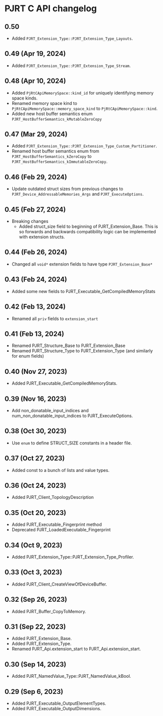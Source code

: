 # PJRT C API changelog

## 0.50
* Added ``PJRT_Extension_Type::PJRT_Extension_Type_Layouts``.

## 0.49 (Apr 19, 2024)
* Added ``PJRT_Extension_Type::PJRT_Extension_Type_Stream``.

## 0.48 (Apr 10, 2024)
* Added ``PjRtCApiMemorySpace::kind_id`` for uniquely identifying memory space kinds.
* Renamed memory space kind to ``PjRtCApiMemorySpace::memory_space_kind`` to
  ``PjRtCApiMemorySpace::kind``.
* Added new host buffer semantics enum
  ``PJRT_HostBufferSemantics_kMutableZeroCopy``

## 0.47 (Mar 29, 2024)
* Added ``PJRT_Extension_Type::PJRT_Extension_Type_Custom_Partitioner``.
* Renamed host buffer semantics enum from ``PJRT_HostBufferSemantics_kZeroCopy``
  to ``PJRT_HostBufferSemantics_kImmutableZeroCopy``.

## 0.46 (Feb 29, 2024)
* Update outdated struct sizes from previous changes to
  ``PJRT_Device_AddressableMemories_Args`` and ``PJRT_ExecuteOptions``.

## 0.45 (Feb 27, 2024)
* Breaking changes
  * Added struct_size field to beginning of PJRT_Extension_Base. This is so
    forwards and backwards compatibility logic can be implemented with extension
    structs.

## 0.44 (Feb 26, 2024)
* Changed all ``void*`` extension fields to have type ``PJRT_Extension_Base*``

## 0.43 (Feb 24, 2024)
* Added some new fields to PJRT_Executable_GetCompiledMemoryStats

## 0.42 (Feb 13, 2024)
* Renamed all ``priv`` fields to ``extension_start``

## 0.41 (Feb 13, 2024)
* Renamed PJRT_Structure_Base to PJRT_Extension_Base
* Renamed PJRT_Structure_Type to PJRT_Extension_Type (and similarly for enum fields)

## 0.40 (Nov 27, 2023)
* Added PJRT_Executable_GetCompiledMemoryStats.

## 0.39 (Nov 16, 2023)
* Add non_donatable_input_indices and num_non_donatable_input_indices to
PJRT_ExecuteOptions.

## 0.38 (Oct 30, 2023)
* Use `enum` to define STRUCT_SIZE constants in a header file.

## 0.37 (Oct 27, 2023)
* Added const to a bunch of lists and value types.

## 0.36 (Oct 24, 2023)
* Added PJRT_Client_TopologyDescription

## 0.35 (Oct 20, 2023)
* Added PJRT_Executable_Fingerprint method
* Deprecated PJRT_LoadedExecutable_Fingerprint

## 0.34 (Oct 9, 2023)
* Added PJRT_Extension_Type::PJRT_Extension_Type_Profiler.

## 0.33 (Oct 3, 2023)
* Added PJRT_Client_CreateViewOfDeviceBuffer.

## 0.32 (Sep 26, 2023)
* Added PJRT_Buffer_CopyToMemory.

## 0.31 (Sep 22, 2023)
* Added PJRT_Extension_Base.
* Added PJRT_Extension_Type.
* Renamed PJRT_Api.extension_start to PJRT_Api.extension_start.

## 0.30 (Sep 14, 2023)
* Added PJRT_NamedValue_Type::PJRT_NamedValue_kBool.

## 0.29 (Sep 6, 2023)
* Added PJRT_Executable_OutputElementTypes.
* Added PJRT_Executable_OutputDimensions.
